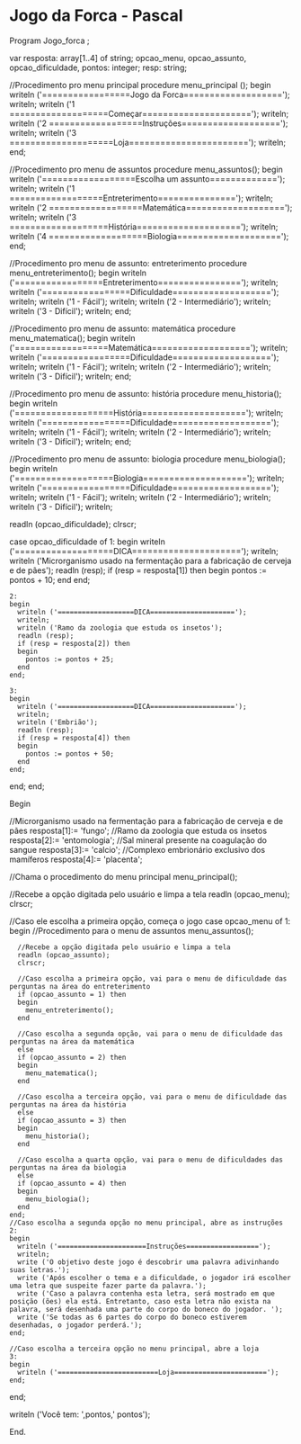 # Jogo da Forca - Pascal
Program Jogo_forca ;

var
resposta: array[1..4] of string;
opcao_menu, opcao_assunto, opcao_dificuldade, pontos: integer;
resp: string;

//Procedimento pro menu principal
procedure menu_principal ();
begin
  writeln ('=================Jogo da Forca===================');
  writeln;
  writeln ('1 ===================Começar=====================');
  writeln;
  writeln ('2 ==================Instruções===================');
  writeln;
  writeln ('3 ====================Loja=======================');
  writeln;
end;

//Procedimento pro menu de assuntos
procedure menu_assuntos();
begin
  writeln ('==================Escolha um assunto=============');
  writeln;
  writeln ('1 ==================Entreterimento===============');
  writeln;
  writeln ('2 ==================Matemática===================');
  writeln;
  writeln ('3 ===================História====================');
  writeln;
  writeln ('4 ===================Biologia====================');
end;

//Procedimento pro menu de assunto: entreterimento
procedure menu_entreterimento();
begin
  writeln ('=================Entreterimento================');
  writeln;
  writeln ('=================Dificuldade===================');
  writeln;
  writeln ('1 - Fácil');
  writeln;
  writeln ('2 - Intermediário');
  writeln;
  writeln ('3 - Difícil');
  writeln;
end;

//Procedimento pro menu de assunto: matemática
procedure menu_matematica();
begin
  writeln ('==================Matemática===================');
  writeln;
  writeln ('=================Dificuldade===================');
  writeln;
  writeln ('1 - Fácil');
  writeln;
  writeln ('2 - Intermediário');
  writeln;
  writeln ('3 - Difícil');
  writeln;
end;

//Procedimento pro menu de assunto: história
procedure menu_historia();
begin
  writeln ('===================História====================');
  writeln;
  writeln ('=================Dificuldade===================');
  writeln;
  writeln ('1 - Fácil');
  writeln;
  writeln ('2 - Intermediário');
  writeln;
  writeln ('3 - Difícil');
  writeln;
end;

//Procedimento pro menu de assunto: biologia
procedure menu_biologia();
begin
  writeln ('===================Biologia====================');
  writeln;
  writeln ('=================Dificuldade===================');
  writeln;
  writeln ('1 - Fácil');
  writeln;
  writeln ('2 - Intermediário');
  writeln;
  writeln ('3 - Difícil');
  writeln;
  
  readln (opcao_dificuldade);
  clrscr;
  
  case opcao_dificuldade of
    1:
    begin
      writeln ('===================DICA=====================');
      writeln;
      writeln ('Microrganismo usado na fermentação para a fabricação de cerveja e de pães');
      readln (resp);
      if (resp = resposta[1]) then
      begin
        pontos := pontos + 10;
      end
    end;
    
    2:
    begin
      writeln ('===================DICA=====================');
      writeln;
      writeln ('Ramo da zoologia que estuda os insetos');
      readln (resp);
      if (resp = resposta[2]) then
      begin
        pontos := pontos + 25;
      end
    end;
    
    3:
    begin
      writeln ('===================DICA=====================');
      writeln;
      writeln ('Embrião');
      readln (resp);
      if (resp = resposta[4]) then
      begin
        pontos := pontos + 50;
      end
    end; 
  end;
end;

Begin
  
  //Microrganismo usado na fermentação para a fabricação de cerveja e de pães
  resposta[1]:= 'fungo';
  //Ramo da zoologia que estuda os insetos
  resposta[2]:= 'entomologia';
  //Sal mineral presente na coagulação do sangue
  resposta[3]:= 'calcio';
  //Complexo embrionário exclusivo dos mamíferos
  resposta[4]:= 'placenta';
  
  //Chama o procedimento do menu principal
  menu_principal();
  
  //Recebe a opção digitada pelo usuário e limpa a tela
  readln (opcao_menu);
  clrscr;
  
  //Caso ele escolha a primeira opção, começa o jogo
  case opcao_menu of
    1:
    begin
      //Procedimento para o menu de assuntos
      menu_assuntos();
      
      //Recebe a opção digitada pelo usuário e limpa a tela
      readln (opcao_assunto);
      clrscr;
      
      //Caso escolha a primeira opção, vai para o menu de dificuldade das perguntas na área do entreterimento
      if (opcao_assunto = 1) then
      begin
        menu_entreterimento();
      end
      
      //Caso escolha a segunda opção, vai para o menu de dificuldade das perguntas na área da matemática
      else
      if (opcao_assunto = 2) then
      begin
        menu_matematica();
      end
      
      //Caso escolha a terceira opção, vai para o menu de dificuldade das perguntas na área da história
      else
      if (opcao_assunto = 3) then
      begin
        menu_historia();
      end
      
      //Caso escolha a quarta opção, vai para o menu de dificuldades das perguntas na área da biologia
      else
      if (opcao_assunto = 4) then
      begin
        menu_biologia();
      end
    end;
    //Caso escolha a segunda opção no menu principal, abre as instruções
    2:
    begin
      writeln ('======================Instruções==================');
      writeln;
      write ('O objetivo deste jogo é descobrir uma palavra adivinhando suas letras.');
      write ('Após escolher o tema e a dificuldade, o jogador irá escolher uma letra que suspeite fazer parte da palavra.');
      write ('Caso a palavra contenha esta letra, será mostrado em que posição (ões) ela está. Entretanto, caso esta letra não exista na palavra, será desenhada uma parte do corpo do boneco do jogador. ');
      write ('Se todas as 6 partes do corpo do boneco estiverem desenhadas, o jogador perderá.');
    end;
    
    //Caso escolha a terceira opção no menu principal, abre a loja
    3:
    begin
      writeln ('=========================Loja=======================');
    end;
  end;
  
  writeln ('Você tem: ',pontos,' pontos');
  
End.

